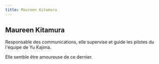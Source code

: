 ```yaml
---
title: Maureen Kitamura
---
```


Maureen Kitamura
----------------



  
Responsable des communications, elle supervise et guide les pilotes du l'équipe de Yu Kajima.
  
Elle semble être amoureuse de ce dernier.